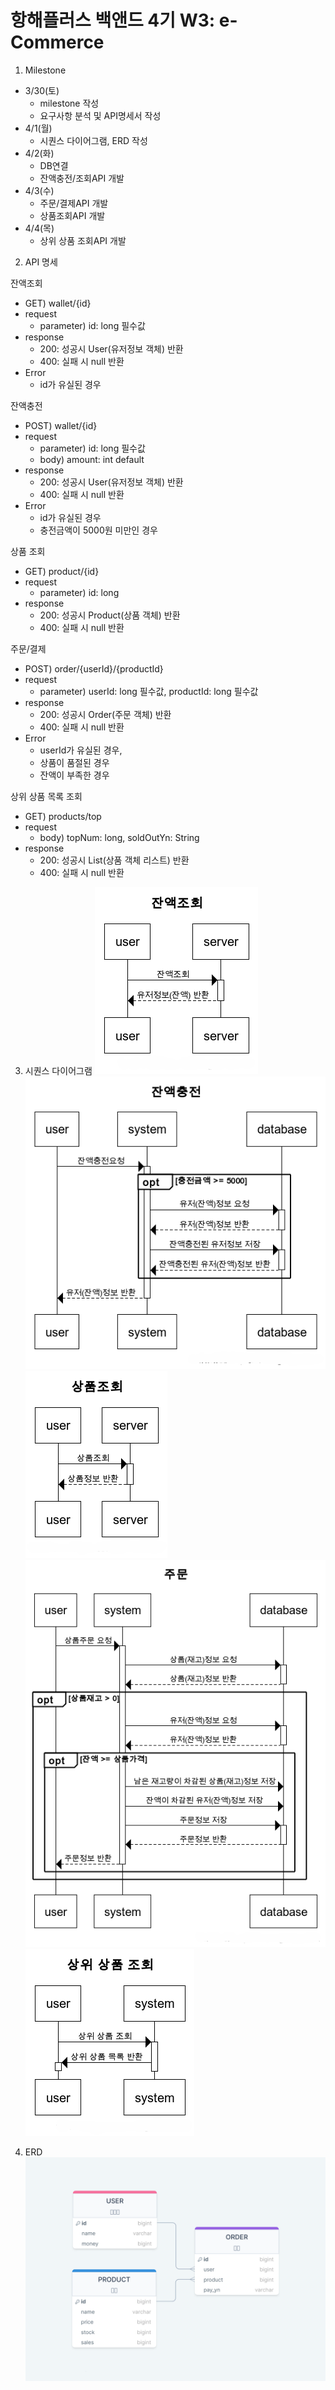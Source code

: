 # 항해플러스 백앤드 4기 W3: e-Commerce


1. Milestone
- 3/30(토)
  - milestone 작성
  - 요구사항 분석 및 API명세서 작성
- 4/1(월)
  - 시퀀스 다이어그램, ERD 작성
- 4/2(화)
  - DB연결 
  - 잔액충전/조회API 개발
- 4/3(수)
  - 주문/결제API 개발
  - 상품조회API 개발
- 4/4(목)
  - 상위 상품 조회API 개발



2. API 명세

잔액조회
- GET) wallet/{id}
- request
  - parameter) id: long 필수값
- response
  - 200: 성공시 User(유저정보 객체) 반환
  - 400: 실패 시 null 반환
- Error
  - id가 유실된 경우

잔액충전
- POST) wallet/{id}
- request
  - parameter) id: long 필수값
  - body) amount: int default
- response
  - 200: 성공시 User(유저정보 객체)  반환
  - 400: 실패 시 null 반환
- Error
  - id가 유실된 경우
  - 충전금액이 5000원 미만인 경우

상품 조회
- GET) product/{id}
- request
  - parameter) id: long
- response
  - 200: 성공시 Product(상품 객체) 반환
  - 400: 실패 시 null 반환

주문/결제
- POST) order/{userId}/{productId}
- request
  - parameter) userId: long 필수값, productId: long 필수값
- response
  - 200: 성공시 Order(주문 객체) 반환
  - 400: 실패 시 null 반환
- Error
  - userId가 유실된 경우,
  - 상품이 품절된 경우
  - 잔액이 부족한 경우

상위 상품 목록 조회
- GET) products/top
- request
  - body) topNum: long, soldOutYn: String
- response
  - 200: 성공시 List<Product>(상품 객체 리스트) 반환
  - 400: 실패 시 null 반환



3. 시퀀스 다이어그램
![잔액조회.png](Img%2F%EC%9E%94%EC%95%A1%EC%A1%B0%ED%9A%8C.png)
![잔액충전.png](Img%2F%EC%9E%94%EC%95%A1%EC%B6%A9%EC%A0%84.png)
![상품조회.png](Img%2F%EC%83%81%ED%92%88%EC%A1%B0%ED%9A%8C.png)
![주문.png](Img%2F%EC%A3%BC%EB%AC%B8.png)
![상위 상품 조회.png](Img%2F%EC%83%81%EC%9C%84%20%EC%83%81%ED%92%88%20%EC%A1%B0%ED%9A%8C.png)


4. ERD
![drawSQL-image-export.png](Img%2FdrawSQL-image-export.png)


